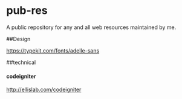 pub-res
=======

A public repository for any and all web resources maintained by me.


##Design

https://typekit.com/fonts/adelle-sans

##technical


#### codeigniter

http://ellislab.com/codeigniter

